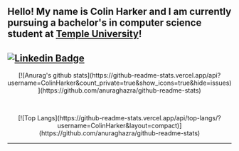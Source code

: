 ## Hello! My name is Colin Harker and I am currently pursuing a bachelor's in computer science student at [Temple University](https://www.temple.edu/)!
[![Linkedin Badge](https://img.shields.io/badge/-anirudhemmadi-blue?style=flat-square&logo=Linkedin&logoColor=white&link=https://www.linkedin.com/in/colin-harker//)](https://www.linkedin.com/in/colin-harker/)
---
<p align="center">[![Anurag's github stats](https://github-readme-stats.vercel.app/api?username=ColinHarker&count_private=true&show_icons=true&hide=issues)](https://github.com/anuraghazra/github-readme-stats)</p>
</br>
<p align="center">[![Top Langs](https://github-readme-stats.vercel.app/api/top-langs/?username=ColinHarker&layout=compact)](https://github.com/anuraghazra/github-readme-stats)</p>

---